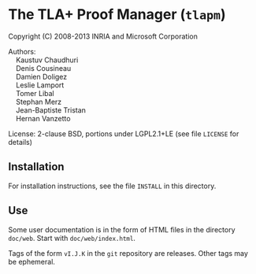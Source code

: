 The TLA+ Proof Manager (`tlapm`)
================================

Copyright (C) 2008-2013  INRIA and Microsoft Corporation

Authors:  \
    Kaustuv Chaudhuri  \
    Denis Cousineau  \
    Damien Doligez  \
    Leslie Lamport  \
    Tomer Libal  \
    Stephan Merz  \
    Jean-Baptiste Tristan  \
    Hernan Vanzetto

License: 2-clause BSD, portions under LGPL2.1+LE
         (see file `LICENSE` for details)

Installation
------------

For installation instructions, see the file `INSTALL` in this directory.


Use
---

Some user documentation is in the form of HTML files in the directory
`doc/web`. Start with `doc/web/index.html`.

Tags of the form `vI.J.K` in the `git` repository are releases.
Other tags may be ephemeral.
